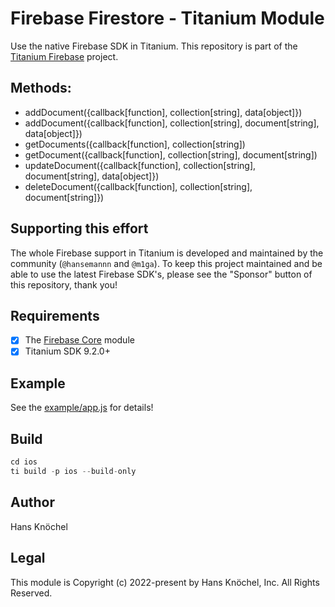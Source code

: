 # Firebase Firestore - Titanium Module

Use the native Firebase SDK in Titanium. This repository is part of the [Titanium Firebase](https://github.com/hansemannn/titanium-firebase) project.

## Methods:

* addDocument({callback[function], collection[string], data[object]})
* addDocument({callback[function], collection[string], document[string], data[object]})
* getDocuments({callback[function], collection[string])
* getDocument({callback[function], collection[string], document[string])
* updateDocument({callback[function], collection[string], document[string], data[object]})
* deleteDocument({callback[function], collection[string], document[string]})

## Supporting this effort

The whole Firebase support in Titanium is developed and maintained by the community (`@hansemannn` and `@m1ga`). To keep
this project maintained and be able to use the latest Firebase SDK's, please see the "Sponsor" button of this repository,
thank you!

## Requirements

-   [x] The [Firebase Core](https://github.com/hansemannn/titanium-firebase-core) module
-   [x] Titanium SDK 9.2.0+

## Example

See the [example/app.js](./example/app.js) for details!

## Build

```js
cd ios
ti build -p ios --build-only
```

## Author

Hans Knöchel

## Legal

This module is Copyright (c) 2022-present by Hans Knöchel, Inc. All Rights Reserved.
